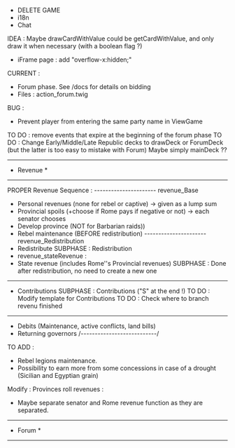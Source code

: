 * DELETE GAME
* i18n
* Chat

IDEA :
Maybe drawCardWithValue could be getCardWithValue, and only draw it when necessary (with a boolean flag ?)
* iFrame page : add "overflow-x:hidden;"

CURRENT :
- Forum phase. See /docs for details on bidding
- Files : action_forum.twig

BUG :
- Prevent player from entering the same party name in ViewGame

TO DO : remove events that expire at the beginning of the forum phase
TO DO : Change Early/Middle/Late Republic decks to drawDeck or ForumDeck (but the latter is too easy to mistake with Forum) Maybe simply mainDeck ??

***********
* Revenue *
***********

PROPER Revenue Sequence :
---------------------- revenue_Base
- Personal revenues (none for rebel or captive) -> given as a lump sum
- Provincial spoils (+choose if Rome pays if negative or not) -> each senator chooses
- Develop province (NOT for Barbarian raids))
- Rebel maintenance (BEFORE redistribution)
---------------------- revenue_Redistribution
- Redistribute SUBPHASE : Redistribution
- revenue_stateRevenue :
- State revenue (includes Rome''s Provincial revenues) SUBPHASE : Done after redistribution, no need to create a new one
----------------------
- Contributions SUBPHASE : Contributions ("S" at the end !)
TO DO : Modify template for Contributions
TO DO : Check where to branch revenu finished
----------------------
- Debits (Maintenance, active conflicts, land bills)
- Returning governors
/---------------------------/

TO ADD :
- Rebel legions maintenance.
- Possibility to earn more from some concessions in case of a drought (Sicilian and Egyptian grain)

Modify : Provinces roll revenues :
- Maybe separate senator and Rome revenue function as they are separated.

***********
*  Forum  *
***********
